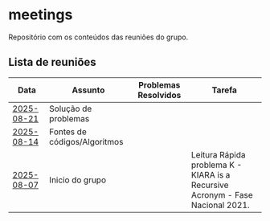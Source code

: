 # meetings

Repositório com os conteúdos das reuniões do grupo.

## Lista de reuniões

| Data       | Assunto                   | Problemas Resolvidos         | Tarefa |
|------------|---------------------------|-------------------------------|----|
| [2025-08-21](/2025-08-21/notes.md) | Solução de problemas      |                        |  |
| [2025-08-14](/2025-08-14/notes.md) | Fontes de códigos/Algoritmos       |                        |  |
| [2025-08-07](/2025-08-07/notes.md) | Inicio do grupo       |                        | Leitura Rápida problema K - KIARA is a Recursive Acronym - Fase Nacional 2021. |



